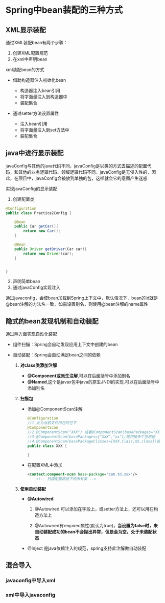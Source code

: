 # **Spring中bean装配的三种方式**

## **XML显示装配**
通过XML装配bean有两个步骤：
1. 创建XML配置规范
2. 在xml中声明bean

xml装配bean的方式
- 借助构造器注入初始化bean
   - 构造器注入bean引用
   - 将字面量注入到构造器中
   - 装配集合
   
- 通过setter方法设置属性
   - 注入bean引用
   - 将字面量注入到set方法中
   - 装配集合




## **java中进行显示装配**
javaConfig与其他的java代码不同，javaConfig是以类的方式去描述的配置代码，和其他的业务逻辑代码、领域逻辑代码不同。javaConfig是无侵入性的，因此，在项目中，javaConfig会被放到单独的包，这样就会它的意图产生迷惑

实现javaConfig的显示装配
1. 创建配置类
```java
@Configuration
public class Practice2Config {

    @Bean
    public Car getCar(){
        return new Car();
    }

    @Bean
    public Driver getDriver(Car car){
        return new Driver(car);
    }


}
```
2. 声明简单bean
3. 通过javaConfig实现注入


通过javaconfig，会使bean加载到Spring上下文中，默认情况下，bean的id就是@bean注解的方法名一致，如需设置别名，则使用@bean注解的name属性


## **隐式的bean发现机制和自动装配**
通过两方面实现自动化装配

- 组件扫描：Spring会自动发现应用上下文中创建的bean

- 自动装配：Spring会自动满足bean之间的依赖



  1. **对class类添加注解**

     - **@Component或派生注解**,可以在后面括号中添加别名
     - **@Named**,这个是javax包中java的原生JNDI的实现,可以在后面括号中添加别名

  2. **扫描包**

     - 添加@ComponentScan注解

       ```java
       @Configuration
       //1.此为当前文件所在的包下
       @ComponentScan
       //2.@ComponentScan("XXX") 或者@ComponentScan(basePackages="XXX")是扫描指定包路径
       //3.@ComponentScan(basePackages={"XXX","xx"})是扫描多个包路径
       //4.@ComponentScan(basePackageClasses={XXX.Class,XX.class})指定包中所包含的类或接口
       public class XXX {
           
       }
       ```

     - 在配置XML中添加

       ```XML
       <context:compoent-scan base-package="com.td.xxx"/>
           <!-- 扫描配置路径下的所有类 -->
       ```

  3. **使用自动装配**

      - **@Autowired**

        1. @Autowired 可以添加在字段上，或setter方法上，还可以用在构造方法上

        2. @Autowired有required属性(默认为true)，**当设置为false时，未自动装配成功的bean不会抛出异常，但是会为空，处于未装配状态**

      - @Inject 是java依赖注入的规范，spring支持此注解做自动装配


## 混合导入
### javaconfig中导入xml
### xml中导入javaconfig

